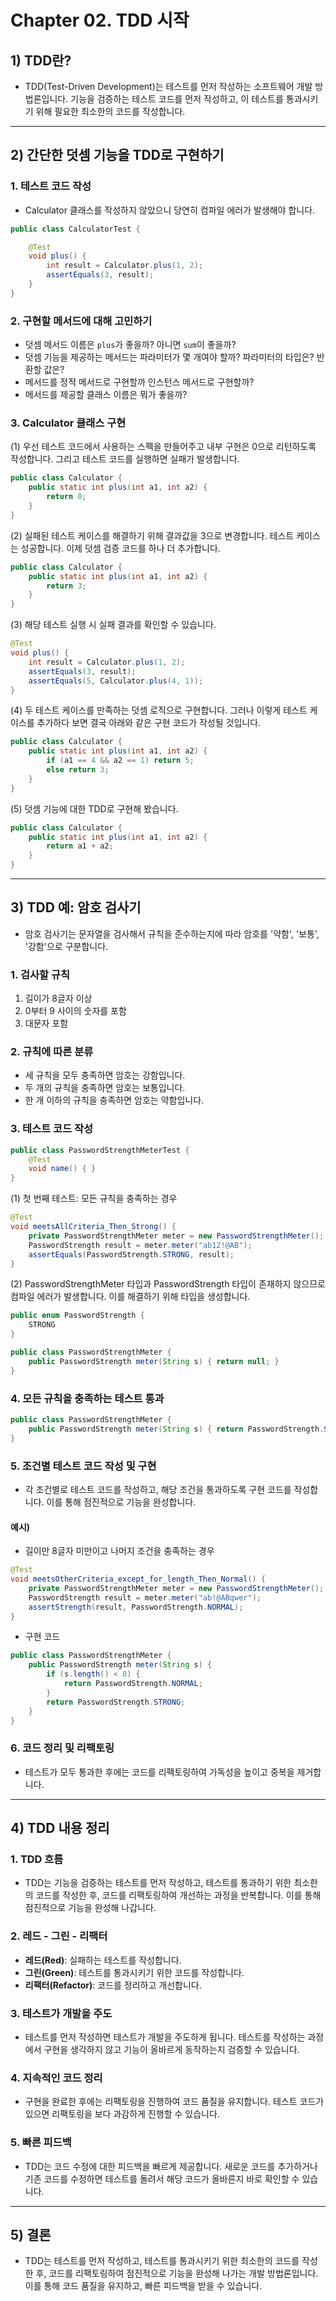 # Chapter 02. TDD 시작

## 1) TDD란?
- TDD(Test-Driven Development)는 테스트를 먼저 작성하는 소프트웨어 개발 방법론입니다. 기능을 검증하는 테스트 코드를 먼저 작성하고, 이 테스트를 통과시키기 위해 필요한 최소한의 코드를 작성합니다.

---
## 2) 간단한 덧셈 기능을 TDD로 구현하기

### 1. 테스트 코드 작성
- Calculator 클래스를 작성하지 않았으니 당연히 컴파일 에러가 발생해야 합니다.
```java
public class CalculatorTest {

    @Test
    void plus() {
        int result = Calculator.plus(1, 2);
        assertEquals(3, result);
    }
}
```

### 2. 구현할 메서드에 대해 고민하기

- 덧셈 메서드 이름은 `plus`가 좋을까? 아니면 `sum`이 좋을까?
- 덧셈 기능을 제공하는 메서드는 파라미터가 몇 개여야 할까? 파라미터의 타입은? 반환할 값은?
- 메서드를 정적 메서드로 구현할까 인스턴스 메서드로 구현할까?
- 메서드를 제공할 클래스 이름은 뭐가 좋을까?

### 3. Calculator 클래스 구현
(1) 우선 테스트 코드에서 사용하는 스펙을 만들어주고 내부 구현은 0으로 리턴하도록 작성합니다. 그리고 테스트 코드를 실행하면 실패가 발생합니다.

```java
public class Calculator {
    public static int plus(int a1, int a2) {
        return 0;
    }
}
```

(2) 실패된 테스트 케이스를 해결하기 위해 결과값을 3으로 변경합니다. 테스트 케이스는 성공합니다. 이제 덧셈 검증 코드를 하나 더 추가합니다.

```java
public class Calculator {
    public static int plus(int a1, int a2) {
        return 3;
    }
}
```

(3) 해당 테스트 실행 시 실패 결과를 확인할 수 있습니다.

```java
@Test
void plus() {
    int result = Calculator.plus(1, 2);
    assertEquals(3, result);
    assertEquals(5, Calculator.plus(4, 1));
}
```

(4) 두 테스트 케이스를 만족하는 덧셈 로직으로 구현합니다. 그러나 이렇게 테스트 케이스를 추가하다 보면 결국 아래와 같은 구현 코드가 작성될 것입니다.

```java
public class Calculator {
    public static int plus(int a1, int a2) {
        if (a1 == 4 && a2 == 1) return 5;
        else return 3;
    }
}
```

(5) 덧셈 기능에 대한 TDD로 구현해 봤습니다.
```java
public class Calculator {
    public static int plus(int a1, int a2) {
        return a1 + a2;
    }
}
```

---
## 3) TDD 예: 암호 검사기

- 암호 검사기는 문자열을 검사해서 규칙을 준수하는지에 따라 암호를 '약함', '보통', '강함'으로 구분합니다.

### 1. 검사할 규칙
1. 길이가 8글자 이상
2. 0부터 9 사이의 숫자를 포함
3. 대문자 포함

### 2. 규칙에 따른 분류
- 세 규칙을 모두 충족하면 암호는 강함입니다.
- 두 개의 규칙을 충족하면 암호는 보통입니다.
- 한 개 이하의 규칙을 충족하면 암호는 약함입니다.

### 3. 테스트 코드 작성

```java
public class PasswordStrengthMeterTest {
    @Test
    void name() { }
}
```

(1) 첫 번째 테스트: 모든 규칙을 충족하는 경우

```java
@Test
void meetsAllCriteria_Then_Strong() {
    private PasswordStrengthMeter meter = new PasswordStrengthMeter();
    PasswordStrength result = meter.meter("ab12!@AB");
    assertEquals(PasswordStrength.STRONG, result);
}
```

(2) PasswordStrengthMeter 타입과 PasswordStrength 타입이 존재하지 않으므로 컴파일 에러가 발생합니다. 이를 해결하기 위해 타입을 생성합니다.

```java
public enum PasswordStrength {
    STRONG
}

public class PasswordStrengthMeter {
    public PasswordStrength meter(String s) { return null; }
}
```

### 4. 모든 규칙을 충족하는 테스트 통과

```java
public class PasswordStrengthMeter {
    public PasswordStrength meter(String s) { return PasswordStrength.STRONG; }
}
```

### 5. 조건별 테스트 코드 작성 및 구현
- 각 조건별로 테스트 코드를 작성하고, 해당 조건을 통과하도록 구현 코드를 작성합니다. 이를 통해 점진적으로 기능을 완성합니다.

#### 예시)

- 길이만 8글자 미만이고 나머지 조건을 충족하는 경우

```java
@Test
void meetsOtherCriteria_except_for_length_Then_Normal() {
    private PasswordStrengthMeter meter = new PasswordStrengthMeter();
    PasswordStrength result = meter.meter("ab!@ABqwer");
    assertStrength(result, PasswordStrength.NORMAL);
}
```

- 구현 코드

```java
public class PasswordStrengthMeter {
    public PasswordStrength meter(String s) { 
        if (s.length() < 8) {
            return PasswordStrength.NORMAL;
        }
        return PasswordStrength.STRONG; 
    }
}
```

### 6. 코드 정리 및 리팩토링

- 테스트가 모두 통과한 후에는 코드를 리팩토링하여 가독성을 높이고 중복을 제거합니다.
---
## 4) TDD 내용 정리
### 1. TDD 흐름
- TDD는 기능을 검증하는 테스트를 먼저 작성하고, 테스트를 통과하기 위한 최소한의 코드를 작성한 후, 코드를 리팩토링하여 개선하는 과정을 반복합니다. 이를 통해 점진적으로 기능을 완성해 나갑니다.

### 2. 레드 - 그린 - 리팩터
- **레드(Red)**: 실패하는 테스트를 작성합니다.
- **그린(Green)**: 테스트를 통과시키기 위한 코드를 작성합니다.
- **리팩터(Refactor)**: 코드를 정리하고 개선합니다.

### 3. 테스트가 개발을 주도
- 테스트를 먼저 작성하면 테스트가 개발을 주도하게 됩니다. 테스트를 작성하는 과정에서 구현을 생각하지 않고 기능이 올바르게 동작하는지 검증할 수 있습니다.

### 4. 지속적인 코드 정리
- 구현을 완료한 후에는 리팩토링을 진행하여 코드 품질을 유지합니다. 테스트 코드가 있으면 리팩토링을 보다 과감하게 진행할 수 있습니다.

### 5. 빠른 피드백
- TDD는 코드 수정에 대한 피드백을 빠르게 제공합니다. 새로운 코드를 추가하거나 기존 코드를 수정하면 테스트를 돌려서 해당 코드가 올바른지 바로 확인할 수 있습니다.

---
## 5) 결론
- TDD는 테스트를 먼저 작성하고, 테스트를 통과시키기 위한 최소한의 코드를 작성한 후, 코드를 리팩토링하여 점진적으로 기능을 완성해 나가는 개발 방법론입니다. 이를 통해 코드 품질을 유지하고, 빠른 피드백을 받을 수 있습니다.